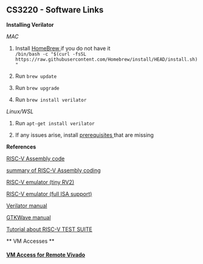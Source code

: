 ## CS3220 - Software Links 

**Installing Verilator**

*MAC*
1) Install <a href="https://brew.sh/"> HomeBrew </a> if you do not have it  
`/bin/bash -c "$(curl -fsSL https://raw.githubusercontent.com/Homebrew/install/HEAD/install.sh)"`

2) Run `brew update`

3) Run `brew upgrade`

4) Run `brew install verilator` 

*Linux/WSL*
1) Run `apt-get install verilator` 

2) If any issues arise, install <a href="https://verilator.org/guide/latest/install.html#install-prerequisites"> prerequisites </a> that are missing

**References**

<a href="https://riscvasm.lucasteske.dev/#"> RISC-V Assembly code  </a> 

 <a href="https://web.eecs.utk.edu/~smarz1/courses/ece356/notes/assembly/"> summary of RISC-V Assembly coding </a>  
 
<a href="https://www.cs.cornell.edu/courses/cs3410/2019sp/riscv/interpreter/"> RISC-V emulator  (tiny RV2) </a> 

 <a href="http://tice.sea.eseo.fr/riscv/"> RISC-V emulator (full ISA support) </a> 
 
<a href="https://verilator.org/guide/latest/"> Verilator manual  </a> 

<a href="http://gtkwave.sourceforge.net/gtkwave.pdf"> GTKWave manual</a> 

<a href="https://inst.eecs.berkeley.edu/~cs250/fa10/handouts/tut3-riscv.pdf"> Tutorial about RISC-V TEST SUITE </a> 

** VM Accesses ** 

#### [VM Access for Remote Vivado](access_vm_steps/access_synestia.md)
